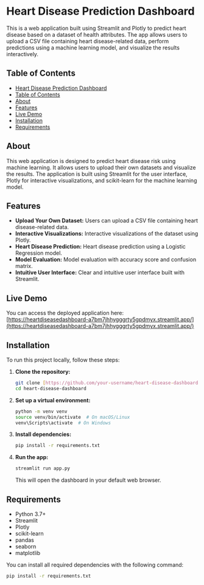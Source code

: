 # Heart Disease Prediction Dashboard

This is a web application built using Streamlit and Plotly to predict heart disease based on a dataset of health attributes. The app allows users to upload a CSV file containing heart disease-related data, perform predictions using a machine learning model, and visualize the results interactively.

## Table of Contents

-   [Heart Disease Prediction Dashboard](#heart-disease-prediction-dashboard)
-   [Table of Contents](#table-of-contents)
-   [About](#about)
-   [Features](#features)
-   [Live Demo](#live-demo)
-   [Installation](#installation)
-   [Requirements](#requirements)

## About

This web application is designed to predict heart disease risk using machine learning. It allows users to upload their own datasets and visualize the results. The application is built using Streamlit for the user interface, Plotly for interactive visualizations, and scikit-learn for the machine learning model.

## Features

-   **Upload Your Own Dataset:** Users can upload a CSV file containing heart disease-related data.
-   **Interactive Visualizations:** Interactive visualizations of the dataset using Plotly.
-   **Heart Disease Prediction:** Heart disease prediction using a Logistic Regression model.
-   **Model Evaluation:** Model evaluation with accuracy score and confusion matrix.
-   **Intuitive User Interface:** Clear and intuitive user interface built with Streamlit.

## Live Demo

You can access the deployed application here: [https://heartdiseasedashboard-a7bm7jhhygggrty5gpdmyx.streamlit.app/](https://heartdiseasedashboard-a7bm7jhhygggrty5gpdmyx.streamlit.app/)

## Installation

To run this project locally, follow these steps:

1.  **Clone the repository:**

    ```bash
    git clone [https://github.com/your-username/heart-disease-dashboard.git](https://github.com/mudit-31/heart-disease-dashboard.git)
    cd heart-disease-dashboard
    ```

2.  **Set up a virtual environment:**

    ```bash
    python -m venv venv
    source venv/bin/activate  # On macOS/Linux
    venv\Scripts\activate  # On Windows
    ```

3.  **Install dependencies:**

    ```bash
    pip install -r requirements.txt
    ```

4.  **Run the app:**

    ```bash
    streamlit run app.py
    ```

    This will open the dashboard in your default web browser.

## Requirements

-   Python 3.7+
-   Streamlit
-   Plotly
-   scikit-learn
-   pandas
-   seaborn
-   matplotlib

You can install all required dependencies with the following command:

```bash
pip install -r requirements.txt